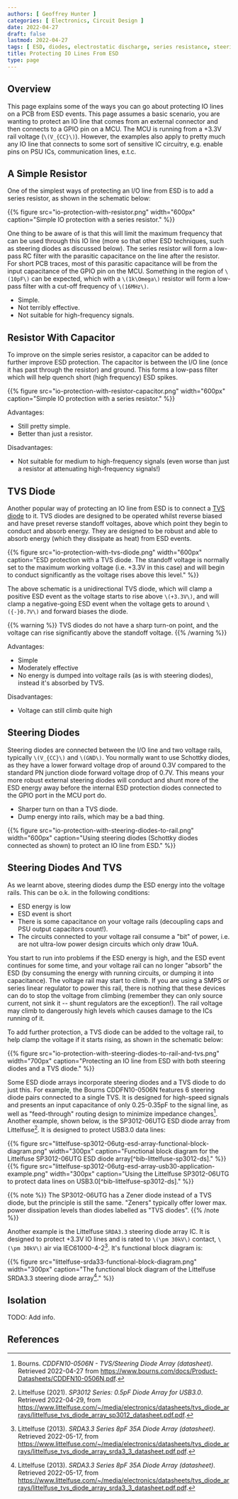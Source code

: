```yaml
---
authors: [ Geoffrey Hunter ]
categories: [ Electronics, Circuit Design ]
date: 2022-04-27
draft: false
lastmod: 2022-04-27
tags: [ ESD, diodes, electrostatic discharge, series resistance, steering diodes ]
title: Protecting IO Lines From ESD
type: page
---
```


## Overview

This page explains some of the ways you can go about protecting IO lines on a PCB from ESD events. This page assumes a basic scenario, you are wanting to protect an IO line that comes from an external connector and then connects to a GPIO pin on a MCU. The MCU is running from a +3.3V rail voltage (`\(V_{CC}\)`). However, the examples also apply to pretty much any IO line that connects to some sort of sensitive IC circuitry, e.g. enable pins on PSU ICs, communication lines, e.t.c.

## A Simple Resistor

One of the simplest ways of protecting an I/O line from ESD is to add a series resistor, as shown in the schematic below:

{{% figure src="io-protection-with-resistor.png" width="600px" caption="Simple IO protection with a series resistor." %}}

One thing to be aware of is that this will limit the maximum frequency that can be used through this IO line (more so that other ESD techniques, such as steering diodes as discussed below). The series resistor will form a low-pass RC filter with the parasitic capacitance on the line after the resistor. For short PCB traces, most of this parasitic capacitance will be from the input capacitance of the GPIO pin on the MCU. Something in the region of `\(10pF\)` can be expected, which with a `\(1k\Omega\)` resistor will form a low-pass filter with a cut-off frequency of `\(16MHz\)`.

* Simple.
* Not terribly effective.
* Not suitable for high-frequency signals.

## Resistor With Capacitor

To improve on the simple series resistor, a capacitor can be added to further improve ESD protection. The capacitor is between the I/O line (once it has past through the resistor) and ground. This forms a low-pass filter which will help quench short (high frequency) ESD spikes.

{{% figure src="io-protection-with-resistor-capacitor.png" width="600px" caption="Simple IO protection with a series resistor." %}}

Advantages:

* Still pretty simple.
* Better than just a resistor.

Disadvantages:

* Not suitable for medium to high-frequency signals (even worse than just a resistor at attenuating high-frequency signals!)

## TVS Diode

Another popular way of protecting an IO line from ESD is to connect a [TVS diode](/electronics/components/diodes/tvs-diodes/) to it. TVS diodes are designed to be operated whilst reverse biased and have preset reverse standoff voltages, above which point they begin to conduct and absorb energy. They are designed to be robust and able to absorb energy (which they dissipate as heat) from ESD events.

{{% figure src="io-protection-with-tvs-diode.png" width="600px" caption="ESD protection with a TVS diode. The standoff voltage is normally set to the maximum working voltage (i.e. +3.3V in this case) and will begin to conduct significantly as the voltage rises above this level." %}}

The above schematic is a unidirectional TVS diode, which will clamp a positive ESD event as the voltage starts to rise above `\(+3.3V\)`, and will clamp a negative-going ESD event when the voltage gets to around `\({-}0.7V\)` and forward biases the diode.

{{% warning %}}
TVS diodes do not have a sharp turn-on point, and the voltage can rise significantly above the standoff voltage.
{{% /warning %}}

Advantages:

* Simple
* Moderately effective
* No energy is dumped into voltage rails (as is with steering diodes), instead it's absorbed by TVS. 

Disadvantages:

* Voltage can still climb quite high

## Steering Diodes

Steering diodes are connected between the I/O line and two voltage rails, typically `\(V_{CC}\)` and `\(GND\)`. You normally want to use Schottky diodes, as they have a lower forward voltage drop of around 0.3V compared to the standard PN junction diode forward voltage drop of 0.7V. This means your more robust external steering diodes will conduct and shunt more of the ESD energy away before the internal ESD protection diodes connected to the GPIO port in the MCU port do.

* Sharper turn on than a TVS diode.
* Dump energy into rails, which may be a bad thing.

{{% figure src="io-protection-with-steering-diodes-to-rail.png" width="600px" caption="Using steering diodes (Schottky diodes connected as shown) to protect an IO line from ESD." %}}

## Steering Diodes And TVS

As we learnt above, steering diodes dump the ESD energy into the voltage rails. This can be o.k. in the following conditions:

* ESD energy is low
* ESD event is short
* There is some capacitance on your voltage rails (decoupling caps and PSU output capacitors count!).
* The circuits connected to your voltage rail consume a "bit" of power, i.e. are not ultra-low power design circuits which only draw 10uA. 

You start to run into problems if the ESD energy is high, and the ESD event continues for some time, and your voltage rail can no longer "absorb" the ESD (by consuming the energy with running circuits, or dumping it into capacitance). The voltage rail may start to climb. If you are using a SMPS or series linear regulator to power this rail, there is nothing that these devices can do to stop the voltage from climbing (remember they can only source current, not sink it -- shunt regulators are the exception!). The rail voltage may climb to dangerously high levels which causes damage to the ICs running of it.

To add further protection, a TVS diode can be added to the voltage rail, to help clamp the voltage if it starts rising, as shown in the schematic below:

{{% figure src="io-protection-with-steering-diodes-to-rail-and-tvs.png" width="700px" caption="Protecting an IO line from ESD with both steering diodes and a TVS diode." %}}

Some ESD diode arrays incorporate steering diodes and a TVS diode to do just this. For example, the Bourns CDDFN10-0506N features 6 steering diode pairs connected to a single TVS. It is designed for high-speed signals and presents an input capacitance of only 0.25-0.35pF to the signal line, as well as "feed-through" routing design to minimize impedance changes[^bib-bourns-cddfn10-0506n-ds]. Another example, shown below, is the SP3012-06UTG ESD diode array from Littelfuse[^bib-littelfuse-sp3012-ds]. It is designed to protect USB3.0 data lines:

<div style="display: flex;">
{{% figure src="littelfuse-sp3012-06utg-esd-array-functional-block-diagram.png" width="300px" caption="Functional block diagram for the Littelfuse SP3012-06UTG ESD diode array[^bib-littelfuse-sp3012-ds]." %}}
{{% figure src="littelfuse-sp3012-06utg-esd-array-usb30-application-example.png" width="300px" caption="Using the Littelfuse SP3012-06UTG to protect data lines on USB3.0[^bib-littelfuse-sp3012-ds]." %}}
</div>

{{% note %}}
The SP3012-06UTG has a Zener diode instead of a TVS diode, but the principle is still the same. "Zeners" typically offer lower max. power dissipation levels than diodes labelled as "TVS diodes".
{{% /note %}}

Another example is the Littelfuse `SRDA3.3` steering diode array IC. It is designed to protect +3.3V IO lines and is rated to `\(\pm 30kV\)` contact, `\(\pm 30kV\)` air via IEC61000-4-2[^bib-littelfuse-srda33-ds]. It's functional block diagram is:

{{% figure src="littelfuse-srda33-functional-block-diagram.png" width="300px" caption="The functional block diagram of the Littelfuse SRDA3.3 steering diode array[^bib-littelfuse-srda33-ds]." %}}

## Isolation

TODO: Add info.

## References

[^bib-bourns-cddfn10-0506n-ds]: Bourns. _CDDFN10-0506N - TVS/Steering Diode Array (datasheet)_. Retrieved 2022-04-27 from https://www.bourns.com/docs/Product-Datasheets/CDDFN10-0506N.pdf.
[^bib-littelfuse-sp3012-ds]: Littelfuse (2021). _SP3012 Series: 0.5pF Diode Array for USB3.0_. Retrieved 2022-04-29, from https://www.littelfuse.com/~/media/electronics/datasheets/tvs_diode_arrays/littelfuse_tvs_diode_array_sp3012_datasheet.pdf.pdf.
[^bib-littelfuse-srda33-ds]: Littelfuse (2013). _SRDA3.3 Series 8pF 35A Diode Array (datasheet)_. Retrieved 2022-05-17, from https://www.littelfuse.com/~/media/electronics/datasheets/tvs_diode_arrays/littelfuse_tvs_diode_array_srda3_3_datasheet.pdf.pdf.
